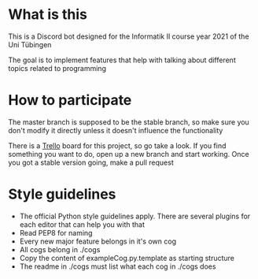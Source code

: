 # What is this
This is a Discord bot designed for the Informatik II course year 2021 of the Uni Tübingen

The goal is to implement features that help with talking about different topics related to programming

# How to participate
The master branch is supposed to be the stable branch, so make sure you don't modify it directly unless it doesn't influence the functionality

There is a [Trello](https://trello.com/b/M3wlcI77/info2bot) board for this project, so go take a look. If you find something you want to do, open up a new branch and start working. Once you got a stable version going, make a pull request

# Style guidelines
- The official Python style guidelines apply. There are several plugins for each editor that can help you with that
- Read PEP8 for naming
- Every new major feature belongs in it's own cog
- All cogs belong in ./cogs
- Copy the content of exampleCog.py.template as starting structure
- The readme in ./cogs must list what each cog in ./cogs does
